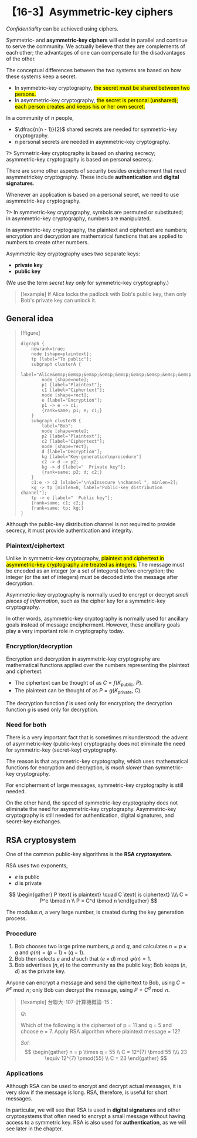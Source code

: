 # 【16-3】Asymmetric-key ciphers

*Confidentiality* can be achieved using ciphers.

Symmetric- and **asymmetric-key ciphers** will exist in parallel and continue to serve the community. We actually believe that they are complements of each other; the advantages of one can compensate for the disadvantages of the other.

The conceptual differences between the two systems are based on how these systems keep a secret.

- In symmetric-key cryptography, <mark>the secret must be shared between two persons.</mark>
- In asymmetric-key cryptography, <mark>the secret is personal (unshared); each person creates and keeps his or her own secret.</mark>

In a community of $n$ people,

- $\dfrac{n(n - 1)}{2}$ shared secrets are needed for symmetric-key cryptography.
- $n$ personal secrets are needed in asymmetric-key cryptography.

?>
Symmetric-key cryptography is based on sharing secrecy;  
asymmetric-key cryptography is based on personal secrecy.

There are some other aspects of security besides encipherment that need asymmetrickey cryptography. These include **authentication** and **digital signatures**.

Whenever an application is based on a personal secret, we need to use asymmetric-key cryptography.

?>
In symmetric-key cryptography, symbols are permuted or substituted;  
in asymmetric-key cryptography, numbers are manipulated.

In asymmetric-key cryptography, the plaintext and ciphertext are numbers; encryption and decryption are mathematical functions that are applied to numbers to create other numbers.

Asymmetric-key cryptography uses two separate keys:

- **private key**
- **public key**

(We use the term *secret key* only for symmetric-key cryptography.)

> [!example]
> If Alice locks the padlock with Bob's public key, then only Bob's private key can unlock it.

## General idea

> [!figure]
>
> ```graphviz
> digraph {
>     newrank=true;
>     node [shape=plaintext];
>     tp [label="To public"];
>     subgraph clusterA {
>         label="Alice&emsp;&emsp;&emsp;&emsp;&emsp;&emsp;&emsp;&emsp;&emsp;&emsp;&emsp;&emsp;&emsp;&emsp;&emsp;&emsp;";
>         node [shape=note];
>         p1 [label="Plaintext"];
>         c1 [label="Ciphertext"];
>         node [shape=rect];
>         e [label="Encryption"];
>         p1 -> e -> c1;
>         {rank=same; p1; e; c1;}
>     }
>     subgraph clusterB {
>         label="Bob";
>         node [shape=note];
>         p2 [label="Plaintext"];
>         c2 [label="Ciphertext"];
>         node [shape=rect];
>         d [label="Decryption"];
>         kg [label="Key-generation\nprocedure"]
>         c2 -> d -> p2;
>         kg -> d [label="  Private key"];
>         {rank=same; p2; d; c2;}
>     }
>     c1:e -> c2 [xlabel="\n\nInsecure \nchannel ", minlen=2];
>     kg -> tp [minlen=8, label="Public-key distribution channel"];
>     tp -> e [label="  Public key"];
>     {rank=same; c1; c2;}
>     {rank=same; tp; kg;}
> }
> ```

Although the public-key distribution channel is not required to provide secrecy, it must provide authentication and integrity.

### Plaintext/ciphertext

Unlike in symmetric-key cryptography, <mark>plaintext and ciphertext in asymmetric-key cryptography are treated as integers.</mark> The message must be encoded as an integer (or a set of integers) before encryption; the integer (or the set of integers) must be decoded into the message after decryption.

Asymmetric-key cryptography is normally used to encrypt or decrypt *small pieces of information*, such as the cipher key for a symmetric-key cryptography.

In other words, asymmetric-key cryptography is normally used for ancillary goals instead of message encipherment. However, these ancillary goals play a very important role in cryptography today.

### Encryption/decryption

Encryption and decryption in asymmetric-key cryptography are mathematical functions applied over the numbers representing the plaintext and ciphertext.

- The ciphertext can be thought of as $C = f(K_{\text{public}},\ P)$.
- The plaintext can be thought of as $P = g(K_{\text{private}},\ C)$.

The decryption function $f$ is used only for encryption; the decryption function $g$ is used only for decryption.

### Need for both

There is a very important fact that is sometimes misunderstood: the advent of asymmetric-key (public-key) cryptography does not eliminate the need for symmetric-key (secret-key) cryptography.

The reason is that asymmetric-key cryptography, which uses mathematical functions for encryption and decryption, is *much slower* than symmetric-key cryptography.

For encipherment of large messages, symmetric-key cryptography is still needed.

On the other hand, the speed of symmetric-key cryptography does not eliminate the need for asymmetric-key cryptography. Asymmetric-key cryptography is still needed for authentication, digital signatures, and secret-key exchanges.

## RSA cryptosystem

One of the common public-key algorithms is the **RSA cryptosystem**.

RSA uses two exponents,

- $e$ is public
- $d$ is private

$$
\begin{gather}
P \text{ is plaintext} \quad C \text{ is ciphertext} \\\\
C = P^e \bmod n \\
P = C^d \bmod n
\end{gather}
$$

The modulus $n$, a very large number, is created during the key generation process.

### Procedure

1. Bob chooses two large prime numbers, $p$ and $q$, and calculates $n = p \times q$ and $\varphi(n) = (p - 1) \times (q - 1)$.
2. Bob then selects $e$ and $d$ such that $(e \times d ) \bmod \varphi(n) = 1$.
3. Bob advertises $(n, e)$ to the community as the public key; Bob keeps $(n, d)$ as the private key.

Anyone can encrypt a message and send the ciphertext to Bob, using $C = P^e \bmod n$; only Bob can decrypt the message, using $P = C^d \bmod n$.

> [!example]
> 台聯大-107-計算機概論-15：
>
> $Q:$
>
> Which of the following is the ciphertext of p = 11 and q = 5 and choose e = 7. Apply RSA algorithm where plaintext message = 12?
>
> $Sol:$
$$
\begin{gather}
n = p \times q = 55 \\
C = 12^{7} \bmod 55 \\\\
23 \equiv 12^{7} \pmod{55} \\
C = 23
\end{gather}
$$

### Applications

Although RSA can be used to encrypt and decrypt actual messages, it is very slow if the message is long. RSA, therefore, is useful for short messages.

In particular, we will see that RSA is used in **digital signatures** and other cryptosystems that often need to encrypt a small message without having access to a symmetric key. RSA is also used for **authentication**, as we will see later in the chapter.
